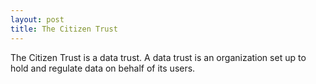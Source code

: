 ```yaml
---
layout: post
title: The Citizen Trust
---
```


The Citizen Trust is a data trust. A data trust is an organization set up to hold and regulate data on behalf of its users. 
